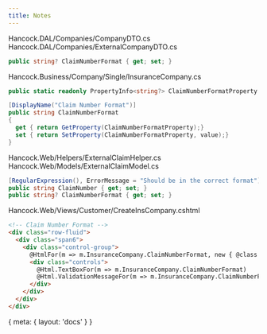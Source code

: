 ```yaml
---
title: Notes
---
```


Hancock.DAL/Companies/CompanyDTO.cs
Hancock.DAL/Companies/ExternalCompanyDTO.cs

```csharp
public string? ClaimNumberFormat { get; set; }
```

Hancock.Business/Company/Single/InsuranceCompany.cs

```csharp
public static readonly PropertyInfo<string?> ClaimNumberFormatProperty = RegisterProperty<string?>(c => c.ClaimFormat);

[DisplayName("Claim Number Format")]
public string ClaimNumberFormat
{
  get { return GetProperty(ClaimNumberFormatProperty);}
  set { return SetProperty(ClaimNumberFormatProperty, value);}
}
```

Hancock.Web/Helpers/ExternalClaimHelper.cs
Hancock.Web/Models/ExternalClaimModel.cs

```csharp
[RegularExpression(), ErrorMessage = "Should be in the correct format"] // TODO
public string ClaimNumber { get; set; }
public string? ClaimNumberFormat { get; set; }
```

Hancock.Web/Views/Customer/CreateInsCompany.cshtml

```html
<!-- Claim Number Format -->
<div class="row-fluid">
  <div class="span6">
    <div class="control-group">
      @HtmlFor(m => m.InsuranceCompany.ClaimNumberFormat, new { @class = "control-label"})
      <div class="controls">
        @Html.TextBoxFor(m => m.InsuranceCompany.ClaimNumberFormat)
        @Html.ValidationMessageFor(m => m.InsuranceCompany.ClaimNumberFormat)
      </div>
    </div>
  </div>
</div>
```

<route>
{
  meta: {
    layout: 'docs'
  }
}
</route>
